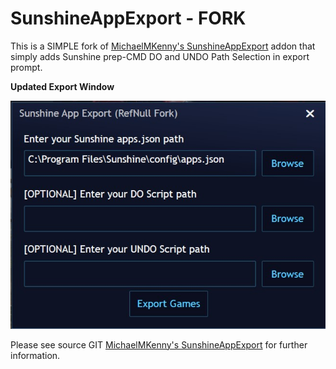 # SunshineAppExport - FORK

This is a SIMPLE fork of [MichaelMKenny's SunshineAppExport](https://github.com/MichaelMKenny/SunshineAppExport) addon that simply adds Sunshine prep-CMD DO and UNDO Path Selection in export prompt.

**Updated Export Window**

![alt text](https://github.com/RefNull/SunshineAppExport/blob/master/dialog_screenshot_fork.jpg)

Please see source GIT [MichaelMKenny's SunshineAppExport](https://github.com/MichaelMKenny/SunshineAppExport) for further information.
